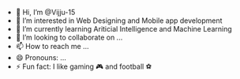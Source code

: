 - 👋 Hi, I’m @Vijju-15
- 👀 I’m interested in Web Designing and Mobile app development
- 🌱 I’m currently learning Ariticial Intelligence and Machine Learning
- 💞️ I’m looking to collaborate on ...
- 📫 How to reach me ...
- 😄 Pronouns: ...
- ⚡ Fun fact: I like gaming 🎮 and football ⚽

<!---
Vijju-15/Vijju-15 is a ✨ special ✨ repository because its `README.md` (this file) appears on your GitHub profile.
You can click the Preview link to take a look at your changes.
--->
